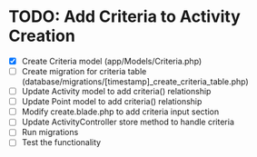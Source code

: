 # TODO: Add Criteria to Activity Creation

- [x] Create Criteria model (app/Models/Criteria.php)
- [ ] Create migration for criteria table (database/migrations/[timestamp]_create_criteria_table.php)
- [ ] Update Activity model to add criteria() relationship
- [ ] Update Point model to add criteria() relationship
- [ ] Modify create.blade.php to add criteria input section
- [ ] Update ActivityController store method to handle criteria
- [ ] Run migrations
- [ ] Test the functionality
